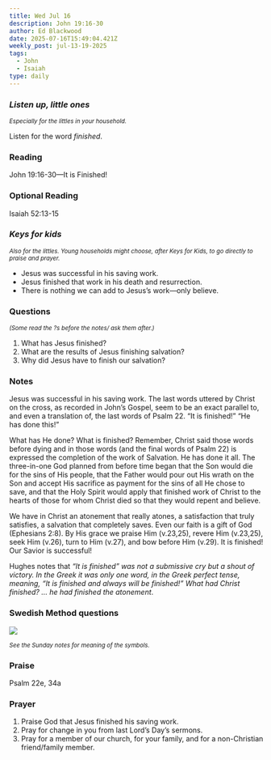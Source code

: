 ```yaml
---
title: Wed Jul 16
description: John 19:16-30
author: Ed Blackwood
date: 2025-07-16T15:49:04.421Z
weekly_post: jul-13-19-2025
tags:
  - John
  - Isaiah
type: daily
---
```

### *Listen up, little ones*

<div><small><i>Especially for the littles in your household.</i></small></div>

Listen for the word *finished*.

### Reading

John 19:16-30—It is Finished!

### Optional Reading

Isaiah 52:13-15

### *Keys for kids*

<div><small><i>Also for the littles. Young households might choose, after Keys for Kids, to go directly to praise and prayer.</i></small></div>

* Jesus was successful in his saving work.
* Jesus finished that work in his death and resurrection.
* There is nothing we can add to Jesus’s work—only believe.

### Questions

<div><small><i>(Some read the ?s before the notes/ ask them after.)</i></small></div>

1. What has Jesus finished?
2. What are the results of Jesus finishing salvation?
3. Why did Jesus have to finish our salvation?

### Notes

Jesus was successful in his saving work. The last words uttered by Christ on the cross, as recorded in John’s Gospel, seem to be an exact parallel to, and even a translation of, the last words of Psalm 22. “It is finished!” “He has done this!”

What has He done? What is finished? Remember, Christ said those words before dying and in those words (and the final words of Psalm 22) is expressed the completion of the work of Salvation. He has done it all. The three-in-one God planned from before time began that the Son would die for the sins of His people, that the Father would pour out His wrath on the Son and accept His sacrifice as payment for the sins of all He chose to save, and that the Holy Spirit would apply that finished work of Christ to the hearts of those for whom Christ died so that they would repent and believe.

We have in Christ an atonement that really atones, a satisfaction that truly satisfies, a salvation that completely saves. Even our faith is a gift of God (Ephesians 2:8). By His grace we praise Him (v.23,25), revere Him (v.23,25), seek Him (v.26), turn to Him (v.27), and bow before Him (v.29). It is finished! Our Savior is successful!

Hughes notes that *“It is finished” was not a submissive cry but a shout of victory. In the Greek it was only one word, in the Greek perfect tense, meaning, “It is finished and always will be finished!” What had Christ finished? … he had finished the atonement*.

### Swedish Method questions

![](/static/img/family_worship_study_ed-swedish_questions.png)

<div><small><i>See the Sunday notes for meaning of the symbols.</i></small></div>

### Praise

P﻿salm 22e, 34a

### Prayer

1. Praise God that Jesus finished his saving work.
2. Pray for change in you from last Lord’s Day’s sermons.
3. Pray for a member of our church, for your family, and for a non-Christian friend/family member.